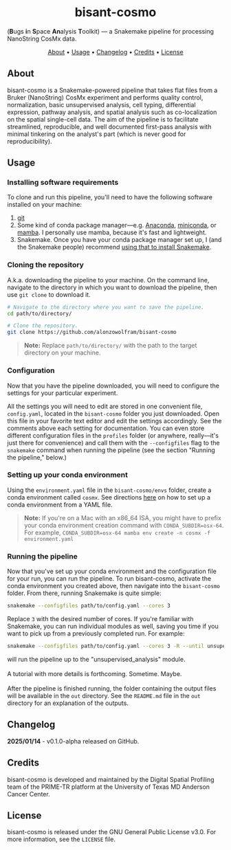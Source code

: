 
<h1 align="center">
  <br>
  <!--<a href="http://www.amitmerchant.com/electron-markdownify"><img src="https://raw.githubusercontent.com/amitmerchant1990/electron-markdownify/master/app/img/markdownify.png" alt="Markdownify" width="200"></a>-->
  <br>
  bisant-cosmo
  <br>
</h1>

(<b>B</b>ugs <b>i</b>n <b>S</b>pace <b>An</b>alysis <b>T</b>oolkit) — a Snakemake pipeline for processing NanoString CosMx data.

<!--
<p align="center">
  <a href="https://badge.fury.io/js/electron-markdownify">
    <img src="https://badge.fury.io/js/electron-markdownify.svg"
         alt="Gitter">
  </a>
  <a href="https://gitter.im/amitmerchant1990/electron-markdownify"><img src="https://badges.gitter.im/amitmerchant1990/electron-markdownify.svg"></a>
  <a href="https://saythanks.io/to/bullredeyes@gmail.com">
      <img src="https://img.shields.io/badge/SayThanks.io-%E2%98%BC-1EAEDB.svg">
  </a>
  <a href="https://www.paypal.me/AmitMerchant">
    <img src="https://img.shields.io/badge/$-donate-ff69b4.svg?maxAge=2592000&amp;style=flat">
  </a>
</p>
-->

<p align="center">
  <a href="#about">About</a> •
  <a href="#usage">Usage</a> •
  <a href="#changelog">Changelog</a> •
  <a href="#credits">Credits</a> •
  <a href="#license">License</a>
</p>

## About

bisant-cosmo is a Snakemake-powered pipeline that takes flat files from a Bruker (NanoString) CosMx experiment and performs quality control, normalization, basic unsupervised analysis, cell typing, differential expression, pathway analysis, and spatial analysis such as co-localization on the spatial single-cell data. The aim of the pipeline is to facilitate streamlined, reproducible, and well documented first-pass analysis with minimal tinkering on the analyst's part (which is never good for reproducibility). 

## Usage
### Installing software requirements
To clone and run this pipeline, you'll need to have the following software installed on your machine:
1) [git](https://git-scm.com)
2) Some kind of conda package manager—e.g. [Anaconda](https://www.anaconda.com/download), [miniconda](https://docs.anaconda.com/free/miniconda/miniconda-install/), or [mamba](https://mamba.readthedocs.io/en/latest/installation/mamba-installation.html). I personally use mamba, because it's fast and lightweight.
3) Snakemake. Once you have your conda package manager set up, I (and the Snakemake people) recommend [using that to install Snakemake](https://snakemake.readthedocs.io/en/stable/getting_started/installation.html).

### Cloning the repository
A.k.a. downloading the pipeline to your machine. 
On the command line, navigate to the directory in which you want to download the pipeline, then use `git clone` to download it.
```bash
# Navigate to the directory where you want to save the pipeline.
cd path/to/directory/

# Clone the repository.
git clone https://github.com/alonzowolfram/bisant-cosmo
```
> **Note:**
> Replace `path/to/directory/` with the path to the target directory on your machine.

### Configuration
Now that you have the pipeline downloaded, you will need to configure the settings for your particular experiment. 

All the settings you will need to edit are stored in one convenient file, `config.yaml`, located in the `bisant-cosmo` folder you just downloaded. Open this file in your favorite text editor and edit the settings accordingly. See the comments above each setting for documentation. You can even store different configuration files in the `profiles` folder (or anywhere, really—it's just there for convenience) and call them with the `--configfiles` flag to the `snakemake` command when running the pipeline (see the section "Running the pipeline," below.)

### Setting up your conda environment
Using the `environment.yaml` file in the `bisant-cosmo/envs` folder, create a conda environment called `cosmx`. See directions [here](https://docs.conda.io/projects/conda/en/latest/user-guide/tasks/manage-environments.html) on how to set up a conda environment from a YAML file. 

> **Note:**
> If you're on a Mac with an x86_64 ISA, you might have to prefix your conda environment creation command with `CONDA_SUBDIR=osx-64`. <br />
> For example, `CONDA_SUBDIR=osx-64 mamba env create -n cosmx -f environment.yaml`

### Running the pipeline
Now that you've set up your conda environment and the configuration file for your run, you can run the pipeline. To run bisant-cosmo, activate the conda environment you created above, then navigate into the `bisant-cosmo` folder. From there, running Snakemake is quite simple:

```bash
snakemake --configfiles path/to/config.yaml --cores 3
```

Replace `3` with the desired number of cores. If you're familiar with Snakemake, you can run individual modules as well, saving you time if you want to pick up from a previously completed run. For example:

```bash
snakemake --configfiles path/to/config.yaml --cores 3 -R --until unsupervised_analysis
```
will run the pipeline up to the "unsupervised_analysis" module.
<br />
<br />
A tutorial with more details is forthcoming. Sometime. Maybe. 
<br />
<br />
After the pipeline is finished running, the folder containing the output files will be available in the `out` directory. See the `README.md` file in the `out` directory for an explanation of the outputs. 

## Changelog
<b>2025/01/14</b> - v0.1.0-alpha released on GitHub.

## Credits

bisant-cosmo is developed and maintained by the Digital Spatial Profiling team of the PRIME-TR platform at the University of Texas MD Anderson Cancer Center.

## License

bisant-cosmo is released under the GNU General Public License v3.0. For more information, see the `LICENSE` file. 
